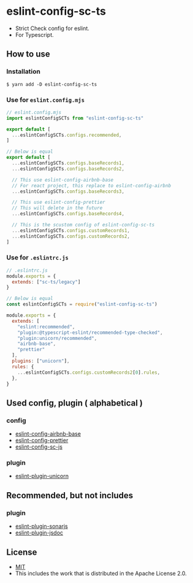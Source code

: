 # eslint-config-sc-ts
- Strict Check config for eslint.
- For Typescript.

## How to use
### Installation

```shell
$ yarn add -D eslint-config-sc-ts
```

### Use for `eslint.config.mjs`

```javascript
// eslint.config.mjs
import eslintConfigSCTs from "eslint-config-sc-ts"

export default [
  ...eslintConfigSCTs.configs.recommended,
]

// Below is equal
export default [
  ...eslintConfigSCTs.configs.baseRecords1,
  ...eslintConfigSCTs.configs.baseRecords2,

  // This use eslint-config-airbnb-base
  // For react project, this replace to eslint-config-airbnb
  ...eslintConfigSCTs.configs.baseRecords3,

  // This use eslint-config-prettier
  // This will delete in the future
  ...eslintConfigSCTs.configs.baseRecords4,

  // This is the scustom config of eslint-config-sc-ts
  ...eslintConfigSCTs.configs.customRecords1,
  ...eslintConfigSCTs.configs.customRecords2,
]
```

### Use for `.eslintrc.js`

```javascript
// .eslintrc.js
module.exports = {
  extends: ["sc-ts/legacy"]
}

// Below is equal
const eslintConfigSCTs = require("eslint-config-sc-ts")

module.exports = {
  extends: [
    "eslint:recommended",
    "plugin:@typescript-eslint/recommended-type-checked",
    "plugin:unicorn/recommended",
    "airbnb-base",
    "prettier"
  ],
  plugins: ["unicorn"],
  rules: {
    ...eslintConfigSCTs.configs.customRecords2[0].rules,
  },
}
```

## Used config, plugin ( alphabetical )
### config
- [eslint-config-airbnb-base](https://www.npmjs.com/package/eslint-config-airbnb-base)
- [eslint-config-prettier](https://www.npmjs.com/package/eslint-config-prettier)
- [eslint-config-sc-js](https://www.npmjs.com/package/eslint-config-sc-js)

### plugin
- [eslint-plugin-unicorn](https://www.npmjs.com/package/eslint-plugin-unicorn)

## Recommended, but not includes
### plugin
- [eslint-plugin-sonarjs](https://www.npmjs.com/package/eslint-plugin-sonarjs)
- [eslint-plugin-jsdoc](https://www.npmjs.com/package/eslint-plugin-jsdoc)

## License
- [MIT](LICENSE)
- This includes the work that is distributed in the Apache License 2.0.
